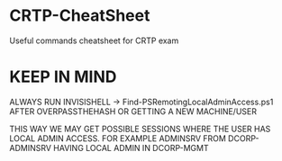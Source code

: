 # CRTP-CheatSheet
Useful commands cheatsheet for CRTP exam


# KEEP IN MIND
ALWAYS RUN INVISISHELL -> Find-PSRemotingLocalAdminAccess.ps1 AFTER OVERPASSTHEHASH OR GETTING A NEW MACHINE/USER

THIS WAY WE MAY GET POSSIBLE SESSIONS WHERE THE USER HAS LOCAL ADMIN ACCESS. FOR EXAMPLE ADMINSRV FROM DCORP-ADMINSRV HAVING LOCAL ADMIN IN DCORP-MGMT

